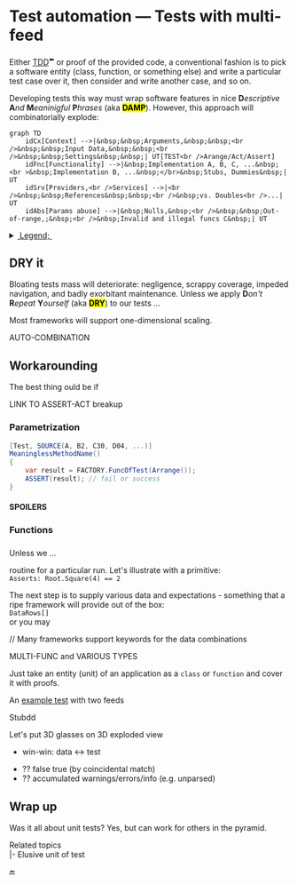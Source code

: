# Test automation &mdash; Tests with multi-feed

Either [TDD](https://github.com/Kyriosity/read-write/tree/main/README%2B/software/tests/asDrive)<sup>⬅️</sup> or proof of the provided code, 
a conventional fashion is to pick a software entity (class, function, or something else) and write a particular test case over it, then consider and write another case, and so on.

Developing tests this way must wrap software features in nice <b>D</b><i>escriptive</i> <b>A</b><i>nd</i> <b>M</b><i>eaninigful</i> <b>P</b><i>hrases</i> (aka <mark><b>DAMP</b></mark>). 
However, this approach will combinatorially explode:

```mermaid
graph TD
    idCx[Context] -->|&nbsp;&nbsp;Arguments,&nbsp;&nbsp;<br />&nbsp;&nbsp;Input Data,&nbsp;&nbsp;<br />&nbsp;&nbsp;Settings&nbsp;&nbsp;| UT[TEST<br />Arange/Act/Assert]
    idFnc[Functionality] -->|&nbsp;Implementation A, B, C, ...&nbsp;<br >&nbsp;Implementation B, ...&nbsp;</br>&nbsp;Stubs, Dummies&nbsp;| UT
    idSrv[Providers,<br />Services] -->|<br />&nbsp;&nbsp;References&nbsp;&nbsp;<br />&nbsp;vs. Doubles<br />...| UT
    idAbs[Params abuse] -->|&nbsp;Nulls,&nbsp;<br />&nbsp;&nbsp;Out-of-range,;&nbsp;<br />&nbsp;Invalid and illegal funcs C&nbsp;| UT

```
<details><summary><ins>&nbsp;Legend;&nbsp;</ins></summary>
    &nbsp;

\___________
</details>

## DRY it

Bloating tests mass will deteriorate: negligence, scrappy coverage, impeded navigation, and badly exorbitant maintenance. Unless we apply **D**_on't_ **R**_epeat_ **Y**_ourself_ (aka <mark><b>DRY</b></mark>) to our tests ...

Most frameworks will support one-dimensional scaling.


AUTO-COMBINATION

## Workarounding

The best thing ould be if 


LINK TO ASSERT-ACT breakup

### Parametrization

```csharp
[Test, SOURCE(A, B2, C30, D04, ...)]
MeaninglessMethodName()
{
    var result = FACTORY.FuncOfTest(Arrange());
    ASSERT(result); // fail or success
}
```

#### SPOILERS

### Functions

### 



Unless we ...


routine for a particular run. Let's illustrate with a primitive:\
`Asserts: Root.Square(4) == 2`

The next step is to supply various data and expectations - something that a ripe framework will provide out of the box:\
`DataRows[]`\
or you may 


// Many frameworks support keywords for the data combinations

MULTI-FUNC and VARIOUS TYPES

Just take an entity (unit) of an application as a `class` or `function` and cover it with proofs.


An [example test](../../../src/TuttiFrutti/FuncStore.Convers.Tests/PhysMath/Dims/LengthsTests.cs) with two feeds

Stubdd

Let's put 3D glasses on 
3D exploded view

+ win-win: data <-> test
* ?? false true (by coincidental match)
* ?? accumulated warnings/errors/info (e.g. unparsed)

## Wrap up

Was it all about unit tests? Yes, but can work for others in the pyramid.

Related topics\
|- Elusive unit of test

🔚
